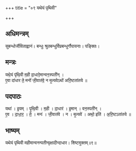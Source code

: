 +++
title = "०९ यथेयं पृथिवी"

+++
## अधिमन्त्रम्
सुबन्धोर्जीविताह्वानं। बन्धुः श्रुतबन्धुर्विप्रबन्धुर्गौपायनाः। पङ्क्तिः।

## मन्त्रः
यथे॒यं पृ॑थि॒वी म॒ही दा॒धारे॒मान्वन॒स्पती॑न् ।  
ए॒वा दा॑धार ते॒ मनो॑ जी॒वात॑वे॒ न मृ॒त्यवेऽथो॑ अरि॒ष्टता॑तये ॥

## पदपाठः
यथा॑ । इ॒यम् । पृ॒थि॒वी । म॒ही । दा॒धार॑ । इ॒मान् । वन॒स्पती॑न् ।  
ए॒व । दा॒धा॒र॒ । ते॒ । मनः॑ । जी॒वात॑वे । न । मृ॒त्यवे॑ । अथो॒ इति॑ । अ॒रि॒ष्टऽता॑तये ॥

## भाष्यम्
यथेयं पृथिवी महीमान्वनन्पतीन्वृक्षादीन्दाधार। शिष्टमुक्तम्॥९॥